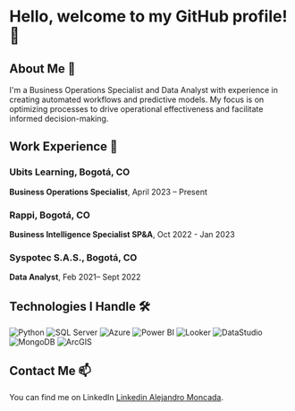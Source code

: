 # Hello, welcome to my GitHub profile! 👋

## About Me 🚀

I'm a Business Operations Specialist and Data Analyst with experience in creating automated workflows and predictive models. My focus is on optimizing processes to drive operational effectiveness and facilitate informed decision-making.

## Work Experience 💼

### Ubits Learning, Bogotá, CO
**Business Operations Specialist**, April 2023 – Present

### Rappi, Bogotá, CO
**Business Intelligence Specialist SP&A**, Oct 2022 - Jan 2023

### Syspotec S.A.S., Bogotá, CO
**Data Analyst**, Feb 2021– Sept 2022

## Technologies I Handle 🛠️

![Python](https://img.shields.io/badge/-Python-333333?style=flat&logo=python)
![SQL Server](https://img.shields.io/badge/-SQL_Server-333333?style=flat&logo=microsoft-sql-server)
![Azure](https://img.shields.io/badge/-Azure-333333?style=flat&logo=microsoft-azure)
![Power BI](https://img.shields.io/badge/-Power_BI-333333?style=flat&logo=power-bi)
![Looker](https://img.shields.io/badge/-Looker-333333?style=flat&logo=looker)
![DataStudio](https://img.shields.io/badge/-DataStudio-333333?style=flat&logo=google-data-studio)
![MongoDB](https://img.shields.io/badge/-MongoDB-333333?style=flat&logo=mongodb)
![ArcGIS](https://img.shields.io/badge/-ArcGIS-333333?style=flat&logo=arcgis)

## Contact Me 📫

You can find me on LinkedIn [Linkedin Alejandro Moncada]((https://www.linkedin.com/in/alejandro-moncada-cifuentes/)https://www.linkedin.com/in/alejandro-moncada-cifuentes/).



